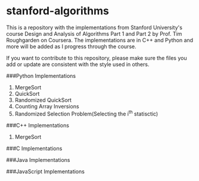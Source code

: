 # stanford-algorithms
This is a repository with the implementations from Stanford University's course Design and Analysis of Algorithms Part 1 and Part 2 by Prof. Tim Roughgarden on Coursera. The implementations are in C++ and Python and more will be added as I progress through the course.

If you want to contribute to this repository, please make sure the files you add or update are consistent with the style used in others.

###Python Implementations
1. MergeSort
2. QuickSort
3. Randomized QuickSort
4. Counting Array Inversions
5. Randomized Selection Problem(Selecting the i<sup>th</sup> statisctic)

###C++ Implementations
1. MergeSort

###C Implementations

###Java Implementations

###JavaScript Implementations
